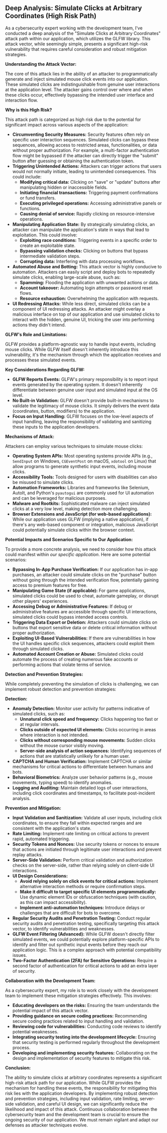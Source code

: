 ## Deep Analysis: Simulate Clicks at Arbitrary Coordinates (High Risk Path)

As a cybersecurity expert working with the development team, I've conducted a deep analysis of the "Simulate Clicks at Arbitrary Coordinates" attack path within our application, which utilizes the GLFW library. This attack vector, while seemingly simple, presents a significant high-risk vulnerability that requires careful consideration and robust mitigation strategies.

**Understanding the Attack Vector:**

The core of this attack lies in the ability of an attacker to programmatically generate and inject simulated mouse click events into our application. These simulated clicks are indistinguishable from genuine user interactions at the application level. The attacker gains control over where and when these clicks occur, effectively bypassing the intended user interface and interaction flow.

**Why is this High Risk?**

This attack path is categorized as high risk due to the potential for significant impact across various aspects of the application:

* **Circumventing Security Measures:**  Security features often rely on specific user interaction sequences. Simulated clicks can bypass these sequences, allowing access to restricted areas, functionalities, or data without proper authorization. For example, a multi-factor authentication flow might be bypassed if the attacker can directly trigger the "submit" button after guessing or obtaining the authentication token.
* **Triggering Unintended Actions:**  Attackers can trigger actions that users would not normally initiate, leading to unintended consequences. This could include:
    * **Modifying critical data:** Clicking on "save" or "update" buttons after manipulating hidden or inaccessible fields.
    * **Initiating financial transactions:** Triggering payment confirmations or fund transfers.
    * **Executing privileged operations:** Accessing administrative panels or functions.
    * **Causing denial of service:** Rapidly clicking on resource-intensive operations.
* **Manipulating Application State:**  By strategically simulating clicks, an attacker can manipulate the application's state in ways that lead to exploitation. This could involve:
    * **Exploiting race conditions:** Triggering events in a specific order to create an exploitable state.
    * **Bypassing validation checks:**  Clicking on buttons that bypass intermediate validation steps.
    * **Corrupting data:**  Interfering with data processing workflows.
* **Automated Abuse and Botting:** This attack vector is highly conducive to automation. Attackers can easily script and deploy bots to repeatedly simulate clicks, enabling large-scale abuse, such as:
    * **Spamming:** Flooding the application with unwanted actions or data.
    * **Account takeover:**  Automating login attempts or password reset flows.
    * **Resource exhaustion:**  Overwhelming the application with requests.
* **UI Redressing Attacks:** While less direct, simulated clicks can be a component of UI redressing attacks. An attacker might overlay a malicious interface on top of our application and use simulated clicks to interact with the hidden, genuine UI, tricking the user into performing actions they didn't intend.

**GLFW's Role and Limitations:**

GLFW provides a platform-agnostic way to handle input events, including mouse clicks. While GLFW itself doesn't inherently introduce this vulnerability, it's the mechanism through which the application receives and processes these simulated events.

**Key Considerations Regarding GLFW:**

* **GLFW Reports Events:** GLFW's primary responsibility is to report input events generated by the operating system. It doesn't inherently differentiate between genuine user input and simulated input at the OS level.
* **No Built-in Validation:** GLFW doesn't provide built-in mechanisms to validate the legitimacy of mouse clicks. It simply delivers the event data (coordinates, button, modifiers) to the application.
* **Focus on Input Handling:** GLFW focuses on the low-level aspects of input handling, leaving the responsibility of validating and sanitizing these inputs to the application developers.

**Mechanisms of Attack:**

Attackers can employ various techniques to simulate mouse clicks:

* **Operating System APIs:** Most operating systems provide APIs (e.g., `SendInput` on Windows, `CGEventPost` on macOS, `xdotool` on Linux) that allow programs to generate synthetic input events, including mouse clicks.
* **Accessibility Tools:**  Tools designed for users with disabilities can also be misused to simulate clicks.
* **Automation Frameworks:** Libraries and frameworks like Selenium, AutoIt, and Python's `pyautogui` are commonly used for UI automation and can be leveraged for malicious purposes.
* **Malware and Rootkits:**  Sophisticated malware can inject simulated clicks at a very low level, making detection more challenging.
* **Browser Extensions and JavaScript (for web-based applications):**  While our application uses GLFW (implying a native application), if there's any web-based component or integration, malicious JavaScript could potentially simulate clicks within the browser context.

**Potential Impacts and Scenarios Specific to Our Application:**

To provide a more concrete analysis, we need to consider how this attack could manifest within *our specific application*. Here are some potential scenarios:

* **Bypassing In-App Purchase Verification:**  If our application has in-app purchases, an attacker could simulate clicks on the "purchase" button without going through the intended verification flow, potentially gaining access to premium features for free.
* **Manipulating Game State (if applicable):** For game applications, simulated clicks could be used to cheat, automate gameplay, or disrupt other players' experiences.
* **Accessing Debug or Administrative Features:**  If debug or administrative features are accessible through specific UI interactions, simulated clicks could bypass intended access controls.
* **Triggering Data Export or Deletion:**  Attackers could simulate clicks on buttons that export sensitive data or delete critical information without proper authorization.
* **Exploiting UI-Based Vulnerabilities:** If there are vulnerabilities in how the UI handles specific click sequences, attackers could exploit them through simulated clicks.
* **Automated Account Creation or Abuse:**  Simulated clicks could automate the process of creating numerous fake accounts or performing actions that violate terms of service.

**Detection and Prevention Strategies:**

While completely preventing the simulation of clicks is challenging, we can implement robust detection and prevention strategies:

**Detection:**

* **Anomaly Detection:** Monitor user activity for patterns indicative of simulated clicks, such as:
    * **Unnatural click speed and frequency:**  Clicks happening too fast or at regular intervals.
    * **Clicks outside of expected UI elements:**  Clicks occurring in areas where interaction is not intended.
    * **Clicks without corresponding mouse movements:**  Sudden clicks without the mouse cursor visibly moving.
    * **Server-side analysis of action sequences:**  Identifying sequences of actions that are statistically unlikely for a human user.
* **CAPTCHA and Human Verification:** Implement CAPTCHA or similar mechanisms for critical actions to differentiate between humans and bots.
* **Behavioral Biometrics:** Analyze user behavior patterns (e.g., mouse movements, typing speed) to identify anomalies.
* **Logging and Auditing:**  Maintain detailed logs of user interactions, including click coordinates and timestamps, to facilitate post-incident analysis.

**Prevention and Mitigation:**

* **Input Validation and Sanitization:**  Validate all user inputs, including click coordinates, to ensure they fall within expected ranges and are consistent with the application's state.
* **Rate Limiting:** Implement rate limiting on critical actions to prevent rapid, automated triggering.
* **Security Tokens and Nonces:** Use security tokens or nonces to ensure that actions are initiated through legitimate user interactions and prevent replay attacks.
* **Server-Side Validation:**  Perform critical validation and authorization checks on the server-side, rather than relying solely on client-side UI interactions.
* **UI Design Considerations:**
    * **Avoid relying solely on click events for critical actions:** Implement alternative interaction methods or require confirmation steps.
    * **Make it difficult to target specific UI elements programmatically:**  Use dynamic element IDs or obfuscation techniques (with caution, as this can impact accessibility).
    * **Implement anti-automation techniques:**  Introduce delays or challenges that are difficult for bots to overcome.
* **Regular Security Audits and Penetration Testing:**  Conduct regular security audits and penetration testing, specifically targeting this attack vector, to identify vulnerabilities and weaknesses.
* **GLFW Event Filtering (Advanced):** While GLFW doesn't directly filter simulated events, we could potentially explore platform-specific APIs to identify and filter out synthetic input events before they reach our application logic. This is a complex approach with potential compatibility issues.
* **Two-Factor Authentication (2FA) for Sensitive Operations:**  Require a second factor of authentication for critical actions to add an extra layer of security.

**Collaboration with the Development Team:**

As a cybersecurity expert, my role is to work closely with the development team to implement these mitigation strategies effectively. This involves:

* **Educating developers on the risks:**  Ensuring the team understands the potential impact of this attack vector.
* **Providing guidance on secure coding practices:**  Recommending secure coding practices related to input handling and validation.
* **Reviewing code for vulnerabilities:**  Conducting code reviews to identify potential weaknesses.
* **Integrating security testing into the development lifecycle:**  Ensuring that security testing is performed regularly throughout the development process.
* **Developing and implementing security features:**  Collaborating on the design and implementation of security features to mitigate this risk.

**Conclusion:**

The ability to simulate clicks at arbitrary coordinates represents a significant high-risk attack path for our application. While GLFW provides the mechanism for handling these events, the responsibility for mitigating this risk lies with the application developers. By implementing robust detection and prevention strategies, including input validation, rate limiting, server-side validation, and careful UI design, we can significantly reduce the likelihood and impact of this attack. Continuous collaboration between the cybersecurity team and the development team is crucial to ensure the ongoing security of our application. We must remain vigilant and adapt our defenses as attacker techniques evolve.
